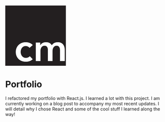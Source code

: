 ![Logo](public/logo192.png)

# Portfolio
I refactored my portfolio with React.js. I learned a lot with this project. I am currently working on a blog post to accompany my most recent updates. I will detail why I chose React and some of the cool stuff I learned along the way!


